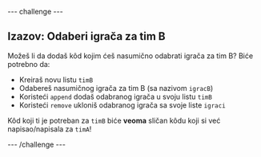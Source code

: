 --- challenge ---

## Izazov: Odaberi igrača za tim B

Možeš li da dodaš kôd kojim ćeš nasumično odabrati igrača za tim B? Biće potrebno da:

+ Kreiraš novu listu `timB`
+ Odabereš nasumičnog igrača za tim B (sa nazivom `igracB`)
+ Koristeći `append` dodaš odabranog igrača u svoju listu `timB`
+ Koristeći `remove` ukloniš odabranog igrača sa svoje liste `igraci`

Kôd koji ti je potreban za `timB` biće **veoma** sličan kôdu koji si već napisao/napisala za `timA`!

--- /challenge ---